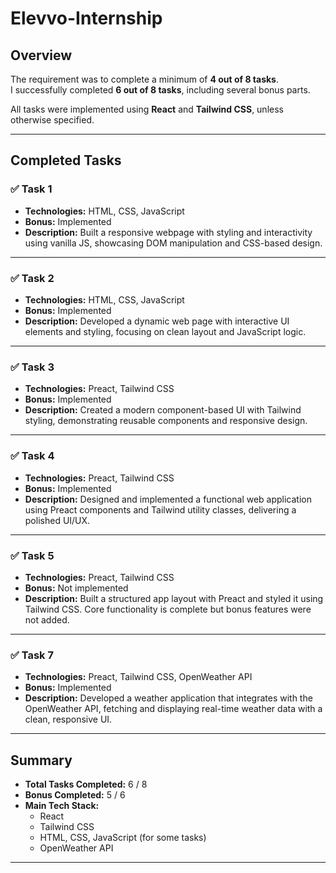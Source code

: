 # Elevvo-Internship

## Overview
The requirement was to complete a minimum of **4 out of 8 tasks**.  
I successfully completed **6 out of 8 tasks**, including several bonus parts.  

All tasks were implemented using **React** and **Tailwind CSS**, unless otherwise specified.  

---

## Completed Tasks

### ✅ Task 1  
- **Technologies:** HTML, CSS, JavaScript  
- **Bonus:** Implemented  
- **Description:** Built a responsive webpage with styling and interactivity using vanilla JS, showcasing DOM manipulation and CSS-based design.

---

### ✅ Task 2  
- **Technologies:** HTML, CSS, JavaScript  
- **Bonus:** Implemented  
- **Description:** Developed a dynamic web page with interactive UI elements and styling, focusing on clean layout and JavaScript logic.

---

### ✅ Task 3  
- **Technologies:** Preact, Tailwind CSS  
- **Bonus:** Implemented  
- **Description:** Created a modern component-based UI with Tailwind styling, demonstrating reusable components and responsive design.

---

### ✅ Task 4  
- **Technologies:** Preact, Tailwind CSS  
- **Bonus:** Implemented  
- **Description:** Designed and implemented a functional web application using Preact components and Tailwind utility classes, delivering a polished UI/UX.

---

### ✅ Task 5  
- **Technologies:** Preact, Tailwind CSS  
- **Bonus:** Not implemented  
- **Description:** Built a structured app layout with Preact and styled it using Tailwind CSS. Core functionality is complete but bonus features were not added.

---

### ✅ Task 7  
- **Technologies:** Preact, Tailwind CSS, OpenWeather API  
- **Bonus:** Implemented  
- **Description:** Developed a weather application that integrates with the OpenWeather API, fetching and displaying real-time weather data with a clean, responsive UI.

---

## Summary
- **Total Tasks Completed:** 6 / 8  
- **Bonus Completed:** 5 / 6  
- **Main Tech Stack:**  
  - React  
  - Tailwind CSS  
  - HTML, CSS, JavaScript (for some tasks)  
  - OpenWeather API  

---

